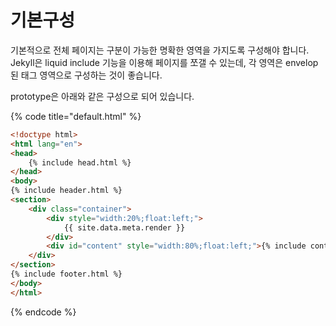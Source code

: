 # 기본구성

기본적으로 전체 페이지는 구분이 가능한 명확한 영역을 가지도록 구성해야 합니다. Jekyll은 liquid include 기능을 이용해 페이지를 쪼갤 수 있는데, 각 영역은 envelop된 태그 영역으로 구성하는 것이 좋습니다.

prototype은 아래와 같은 구성으로 되어 있습니다.

{% code title="default.html" %}
```HTML
<!doctype html>
<html lang="en">
<head>
    {% include head.html %}
</head>
<body>
{% include header.html %}
<section>
    <div class="container">
        <div style="width:20%;float:left;">
            {{ site.data.meta.render }}
        </div>
        <div id="content" style="width:80%;float:left;">{% include content.html %}</div>
    </div>
</section>
{% include footer.html %}
</body>
</html>
```
{% endcode %}
